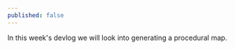 ```yaml
---
published: false
---
```


In this week's devlog we will look into generating a procedural map.
<!--excerpt-->
